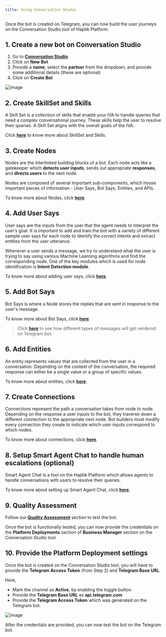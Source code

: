 ```yaml
---
title: Using Conversation Studio
---
```


Once the bot is created on Telegram, you can now build the user journeys on the Conversation Studio tool of Haptik Platform.
 
## 1. Create a new bot on Conversation Studio
 
1. Go to [**Conversation Studio**](https://staging.hellohaptik.com/mogambo/#/bots)
2. Click on **New Bot**
3. Provide a **name**, select the **partner** from the dropdown, and provide some additional details (these are optional)
4. Click on **Create Bot**
 
![image](https://user-images.githubusercontent.com/75118325/114122315-a5c97500-990d-11eb-999f-425e88d6add9.png)
 
## 2. Create SkillSet and Skills
 
A Skill Set is a collection of skills that enable your IVA to handle queries that need a complex conversational journey. These skills help the user to resolve their queries. A Skill Set aligns with the overall goals of the IVA.
 
Click [**here**](https://docs.haptik.ai/bot-builder/basic/create-your-first-bot) to know more about SkillSet and Skills.
 
 
## 3. Create Nodes
 
Nodes are the interlinked building blocks of a bot. Each node acts like a gatekeeper which **detects user inputs**, sends out appropriate **responses**, and **directs users** to the next node. 
 
Nodes are composed of several important sub-components, which house important pieces of information - User Says, Bot Says, Entities, and APIs.
 
To know more about Nodes, click [**here**](https://docs.haptik.ai/bot-builder/basic/creating-nodes).
 
## 4. Add User Says
 
User says are the inputs from the user that the agent needs to interpret the user’s goal. It is important to add and train the bot with a variety of different sample user says for each node to identify the correct intents and extract entities from the user utterance.
 
Whenever a user sends a message, we try to understand what the user is trying to say using various Machine Learning algorithms and find the corresponding node. One of the key modules which is used for node identification is **Intent Detection module**.
 
To know more about adding user says, click [**here**](https://docs.haptik.ai/bot-builder/basic/user-says-guidelines).
 
## 5. Add Bot Says
 
Bot Says is where a Node stores the replies that are sent in response to the user's message. 
 
To know more about Bot Says, click [**here**](https://docs.haptik.ai/bot-builder/basic/bot-says)
 
> Click [**here**](docs.haptik.ai/telegram/telegram-ui) to see how different types of messages will get rendered on Telegram bot.
 
## 6. Add Entities
 
An entity represents values that are collected from the user in a conversation. Depending on the context of the conversation, the required response can either be a single value or a group of specific values.
 
To know more about entities, click [**here**](https://docs.haptik.ai/bot-builder/basic/entities).
 
## 7. Create Connections
 
Connections represent the path a conversation takes from node to node. Depending on the response a user inputs to the bot, they traverse down a different connection to the appropriate next node. Bot builders must modify every connection they create to indicate which user inputs correspond to which nodes.
 
To know more about connections, click [**here**](https://docs.haptik.ai/bot-builder/basic/connections).
 
## 8. Setup Smart Agent Chat to handle human escalations (optional)
 
Smart Agent Chat is a tool on the Haptik Platform which allows agents to handle conversations with users to resolve their queries. 
 
To know more about setting up Smart Agent Chat, click [**here**](https://docs.haptik.ai/agent-chat/).
 
## 9. Quality Assessment
 
Follow our [**Quality Assessment**](https://docs.haptik.ai/bot-builder/basic/testing-introduction) section to test the bot.
 
Once the bot is functionally tested, you can now provide the credentials on the **Platform Deployments** section of **Business Manager** section on the Conversation Studio tool.
 
## 10. Provide the Platform Deployment settings
 
Once the bot is created on the Conversation Studio tool, you will have to provide the **Telegram Access Token** (from Step 2) and **Telegram Base URL**.
 
Here,
* Mark the channel as **Active**, by enabling the toggle button
* Provide the **Telegram Base URL** as **api.telegram.com**
* Provide the **Telegram Access Token** which was generated on the Telegram bot.
 
![image](https://user-images.githubusercontent.com/75118325/119964976-60e5c480-bfc7-11eb-8256-64e0569a71f3.png)
 
After the credentials are provided, you can now test the bot on the Telegram bot.

